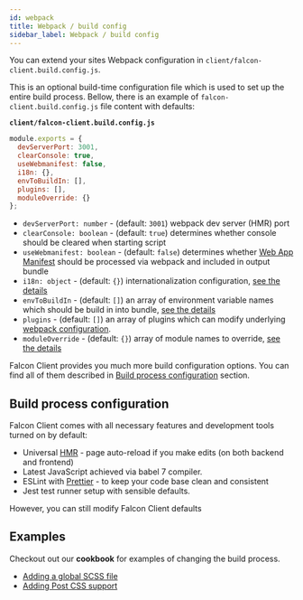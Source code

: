 ```yaml
---
id: webpack
title: Webpack / build config
sidebar_label: Webpack / build config
---
```


You can extend your sites Webpack configuration in `client/falcon-client.build.config.js`.

This is an optional build-time configuration file which is used to set up the entire build process. Bellow, there is an example of `falcon-client.build.config.js` file content with defaults:

**`client/falcon-client.build.config.js`**
```js
module.exports = {
  devServerPort: 3001,
  clearConsole: true,
  useWebmanifest: false,
  i18n: {},
  envToBuildIn: [],
  plugins: [],
  moduleOverride: {}
};
```

- `devServerPort: number` - (default: `3001`) webpack dev server (HMR) port
- `clearConsole: boolean` - (default: `true`) determines whether console should be cleared when starting script
- `useWebmanifest: boolean` - (default: `false`) determines whether [Web App Manifest](/docs/platform/client/files#srcmanifestwebmanifest) should be processed via webpack and included in output bundle
- `i18n: object` - (default: `{}`) internationalization configuration, [see the details](/docs/open-source/falcon-client/internationalization#configuration)
- `envToBuildIn` - (default: `[]`) an array of environment variable names which should be build in into bundle, [see the details](#environment-variables)
- `plugins` - (default: `[]`) an array of plugins which can modify underlying [webpack configuration](#webpack).
- `moduleOverride` - (default: `{}`) array of module names to override, [see the details](./overrides)

Falcon Client provides you much more build configuration options. You can find all of them described in [Build process configuration](#build-process-configuration) section.


## Build process configuration

Falcon Client comes with all necessary features and development tools turned on by default:

- Universal [HMR](https://webpack.js.org/concepts/hot-module-replacement/) - page auto-reload if you make edits (on both backend and frontend)
- Latest JavaScript achieved via babel 7 compiler.
- ESLint with [Prettier](https://github.com/prettier/prettier) - to keep your code base clean and consistent
- Jest test runner setup with sensible defaults.

However, you can still modify Falcon Client defaults

## Examples

Checkout out our **cookbook** for examples of changing the build process.

- [Adding a global SCSS file](../cookbook/client/scss-global)
- [Adding Post CSS support](../cookbook/client/post-css-support)
